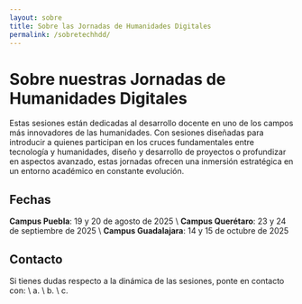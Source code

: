 ```yaml
---
layout: sobre
title: Sobre las Jornadas de Humanidades Digitales
permalink: /sobretechhdd/
---
```

# Sobre nuestras Jornadas de Humanidades Digitales

Estas sesiones están dedicadas al desarrollo docente en uno de los campos más innovadores
de las humanidades. Con sesiones diseñadas para introducir a quienes participan en
los cruces fundamentales entre tecnología y humanidades, diseño y desarrollo de proyectos
o profundizar en aspectos avanzado, estas jornadas ofrecen una inmersión estratégica en un
entorno académico en constante evolución.


## Fechas
**Campus Puebla**: 19 y 20 de agosto de 2025 \\
**Campus Querétaro**: 23 y 24 de septiembre de 2025 \\
**Campus Guadalajara**: 14 y 15 de octubre de 2025 


## Contacto
Si tienes dudas respecto a la dinámica de las sesiones, ponte en contacto con: \\
a. \\
b. \\
c. 
